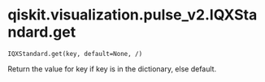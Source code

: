 # qiskit.visualization.pulse\_v2.IQXStandard.get

`IQXStandard.get(key, default=None, /)`

Return the value for key if key is in the dictionary, else default.
